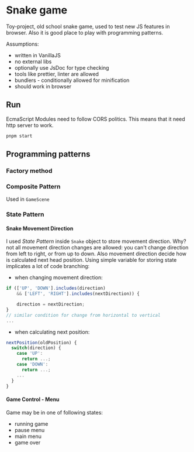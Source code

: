 # Snake game

Toy-project, old school snake game, used to test new JS features in browser. Also it is good place to play with programming patterns.

Assumptions:

- written in VanillaJS
- no external libs
- optionally use JsDoc for type checking
- tools like prettier, linter are allowed
- bundlers - conditionally allowed for minification
- should work in browser

## Run

EcmaScript Modules need to follow CORS politics. This means that it need http server to work.

```bash
pnpm start
```

## Programming patterns

### Factory method

### Composite Pattern

Used in `GameScene`

### State Pattern

#### Snake Movement Direction

I used _State Pattern_ inside `Snake` object to store movement direction.
Why? not all movement direction changes are allowed:
you can't change direction from left to right, or from up to down. Also movement direction decide how is calculated next head position.
Using simple variable for storing state implicates a lot of code branching:

- when changing movement direction:

```js
if (['UP', 'DOWN'].includes(direction)
    && ['LEFT', 'RIGHT'].includes(nextDirection)) {

    direction = nextDirection;
}
// similar condition for change from horizontal to vertical
...
```

- when calculating next position:

```js
nextPosition(oldPosition) {
  switch(direction) {
    case 'UP':
      return ...;
    case 'DOWN':
      return ...;
    ...
  }
}
```

#### Game Control - Menu

Game may be in one of following states:

- running game
- pause menu
- main menu
- game over

